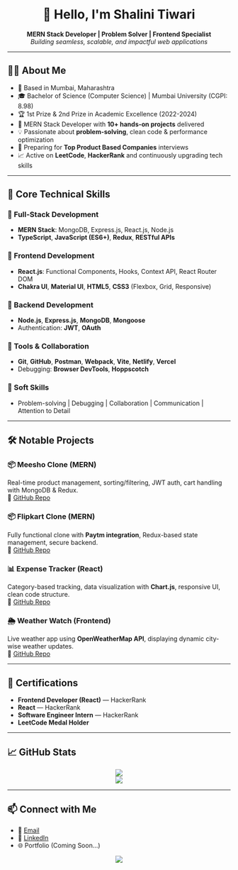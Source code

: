 <h1 align="center">👋 Hello, I'm Shalini Tiwari</h1>
<p align="center">
  <b>MERN Stack Developer | Problem Solver | Frontend Specialist</b> <br/>
  <i>Building seamless, scalable, and impactful web applications</i>
</p>

---

## 👩‍💻 About Me  

- 📍 Based in Mumbai, Maharashtra  
- 🎓 Bachelor of Science (Computer Science) | Mumbai University (CGPI: 8.98)  
- 🏆 1st Prize & 2nd Prize in Academic Excellence (2022-2024)  
- 💼 MERN Stack Developer with **10+ hands-on projects** delivered  
- 💡 Passionate about **problem-solving**, clean code & performance optimization  
- 🎯 Preparing for **Top Product Based Companies** interviews  
- 📈 Active on **LeetCode**, **HackerRank** and continuously upgrading tech skills

---

## 🚀 Core Technical Skills  

### 📌 Full-Stack Development  
- **MERN Stack**: MongoDB, Express.js, React.js, Node.js  
- **TypeScript**, **JavaScript (ES6+)**, **Redux**, **RESTful APIs**  

### 📌 Frontend Development  
- **React.js**: Functional Components, Hooks, Context API, React Router DOM  
- **Chakra UI**, **Material UI**, **HTML5**, **CSS3** (Flexbox, Grid, Responsive)

### 📌 Backend Development  
- **Node.js**, **Express.js**, **MongoDB**, **Mongoose**  
- Authentication: **JWT**, **OAuth**

### 📌 Tools & Collaboration  
- **Git**, **GitHub**, **Postman**, **Webpack**, **Vite**, **Netlify**, **Vercel**  
- Debugging: **Browser DevTools**, **Hoppscotch**

### 📌 Soft Skills  
- Problem-solving | Debugging | Collaboration | Communication | Attention to Detail  

---

## 🛠️ Notable Projects  

### 📦 Meesho Clone (MERN)  
Real-time product management, sorting/filtering, JWT auth, cart handling with MongoDB & Redux.  
🔗 [GitHub Repo](#)

### 📦 Flipkart Clone (MERN)  
Fully functional clone with **Paytm integration**, Redux-based state management, secure backend.  
🔗 [GitHub Repo](#)

### 📊 Expense Tracker (React)  
Category-based tracking, data visualization with **Chart.js**, responsive UI, clean code structure.  
🔗 [GitHub Repo](#)

### 🌦️ Weather Watch (Frontend)  
Live weather app using **OpenWeatherMap API**, displaying dynamic city-wise weather updates.  
🔗 [GitHub Repo](#)

---

## 📜 Certifications  

- **Frontend Developer (React)** — HackerRank  
- **React** — HackerRank  
- **Software Engineer Intern** — HackerRank  
- **LeetCode Medal Holder**

---

## 📈 GitHub Stats  

<p align="center">
  <img src="https://github-readme-stats.vercel.app/api?username=shalinitiwarindia&show_icons=true&theme=react" />
  <br/>
  <img src="https://github-readme-streak-stats.herokuapp.com/?user=shalinitiwarindia&theme=react" />
</p>

---

## 📫 Connect with Me  

- 📧 [Email](mailto:shalinitiwarindia@gmail.com)  
- 💼 [LinkedIn](https://www.linkedin.com/in/shalini-tiwari-466566239/)  
- 🌐 Portfolio (Coming Soon...)  

<p align="center">
  <img src="https://komarev.com/ghpvc/?username=shalinitiwarindia&style=flat-square&color=blue" />
</p>
